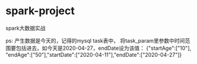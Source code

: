 # spark-project
spark大数据实战


ps: 产生数据是今天的，记得的mysql task表中， 将task_param里参数中时间范围要包括进去，如今天是2020-04-27，endDate设为该值：
{"startAge":["10"], "endAge":["50"],"startDate":["2020-04-11"],"endDate":["2020-04-27"]}